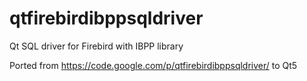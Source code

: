qtfirebirdibppsqldriver
=======================

Qt SQL driver for Firebird with IBPP library

Ported from https://code.google.com/p/qtfirebirdibppsqldriver/ to Qt5
